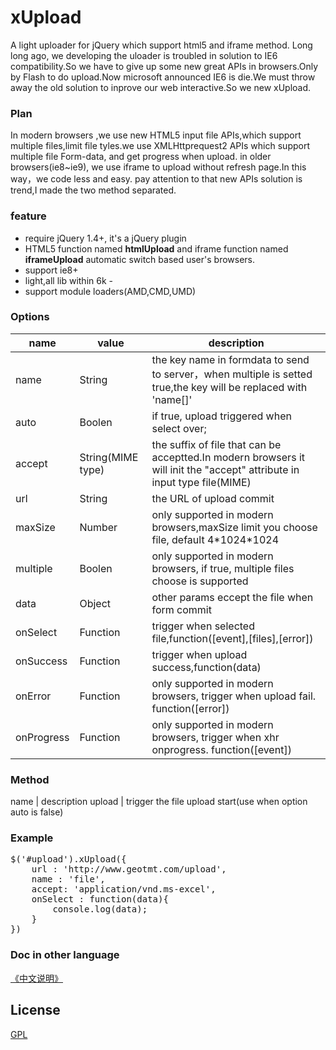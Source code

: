 # xUpload

A light uploader for jQuery which support html5 and iframe method.
Long long ago, we developing the uloader is troubled in solution to IE6 compatibility.So we have to give up some new great  APIs in browsers.Only by Flash to do upload.Now microsoft announced IE6 is die.We must throw away the old solution to inprove our web interactive.So we new xUpload.

### Plan
In modern browsers ,we use new HTML5 input file APIs,which support multiple files,limit file tyles.we use XMLHttprequest2 APIs which support multiple file Form-data, and get progress when upload.
in older browsers(ie8~ie9), we use iframe to upload without refresh page.In this way，we code less and easy.
pay attention to that new APIs solution is trend,I made the two method separated.

### feature
* require jQuery 1.4+, it's a jQuery plugin
* HTML5 function named __htmlUpload__  and iframe function named __iframeUpload__  automatic switch based user's browsers.
* support ie8+ 
* light,all lib within  6k -
* support module loaders(AMD,CMD,UMD)

### Options
name          | value         | description
---------------|---------------|----
name          | String        | the key name in formdata to send to server，when multiple is setted true,the key will be replaced with 'name[]'
auto            | Boolen      |  if true, upload triggered when select over; 
accept        | String(MIME type)  |  the suffix of file that can be acceptted.In modern browsers it will init the "accept" attribute in input type file(MIME)
url               | String        |  the URL of upload commit 
maxSize     | Number     | only supported in modern browsers,maxSize limit you choose file, default 4\*1024\*1024 
multiple       | Boolen      |  only supported in modern browsers, if true, multiple files choose is supported
data            | Object       | other params eccept the file when form commit
onSelect     |  Function   | trigger when selected file,function([event],[files],[error])
onSuccess | Function    | trigger when upload success,function(data) 
onError       | Function    | only supported in modern browsers, trigger when upload fail. function([error])
onProgress | Function    | only supported in modern browsers, trigger when xhr onprogress. function([event])

### Method
name         | description
upload       | trigger the file upload start(use when option auto is false)

### Example
<pre>
$('#upload').xUpload({
	url : 'http://www.geotmt.com/upload',
    name : 'file',
    accept: 'application/vnd.ms-excel',
    onSelect : function(data){
    	console.log(data);
    }
})
</pre>

### Doc in other language
[《中文说明》](https://github.com/ShangXinbo/xUpload/blob/master/README_CN.md)

## License
[GPL](https://github.com/ShangXinbo/xUpload/blob/master/LICENSE)
